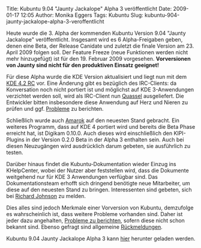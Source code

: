 Title: Kubuntu 9.04 "Jaunty Jackalope" Alpha 3 veröffentlicht
Date: 2009-01-17 12:05
Author: Monika Eggers
Tags: Kubuntu
Slug: kubuntu-904-jaunty-jackalope-alpha-3-veroffentlicht

Heute wurde die 3. Alpha der kommenden Kubuntu Version 9.04 "Jaunty
Jackalope" veröffentlicht. Insgesamt wird es 6 Alpha-Freigaben geben,
denen eine Beta, der Release Canidate und zuletzt die finale Version am
23. April 2009 folgen soll. Der Feature Freeze (neue Funktionen werden
nicht mehr hinzugefügt) ist für den 19. Februar 2009 vorgesehen.
**Vorversionen von Jaunty sind nicht für den produktiven Einsatz
geeignet!**


Für diese Alpha wurde die KDE Version aktualisiert und liegt nun mit dem
[KDE 4.2
RC](http://www.kubuntu-de.org/nachrichten/software/kde/kde-4-2-rc-und-kde-4-1-4-mit-kubuntu-paketen-freigegeben "http://www.kubuntu-de.org/nachrichten/software/kde/kde-4-2-rc-und-kde-4-1-4-mit-kubuntu-paketen-freigegeben") vor. Eine Änderung gibt es bezüglich des IRC-Clients: da
Konversation noch nicht portiert ist und möglichst auf KDE 3-Anwendungen
verzichtet werden soll, wird als IRC-Client nun
[Quassel](http://wiki.kubuntu-de.org/Kubuntu_benutzen/Internet/Quassel "http://wiki.kubuntu-de.org/Kubuntu_benutzen/Internet/Quassel") ausgeliefert. Die Entwickler bitten insbesondere diese Anwendung
auf Herz und Nieren zu prüfen und ggf.
[Probleme](https://launchpad.net/distros/ubuntu/+filebug "https://launchpad.net/distros/ubuntu/+filebug") zu berichten.


<!--break--><!--break-->

Schließlich wurde auch
[Amarok](http://wiki.kubuntu-de.org/Kubuntu_benutzen/Multimedia/Amarok "http://wiki.kubuntu-de.org/Kubuntu_benutzen/Multimedia/Amarok") auf den neuesten Stand gebracht. Ein weiteres Programm, dass auf
KDE 4 portiert wird und bereits die Beta Phase erreicht hat, ist Digikam
0.10.0. Auch dieses wird einschließlich den KIPI-Plugins in der Version
0.2.0 Beta in der Alpha 3 enthalten sein. Auch bei diesen Neuzugängen
wird ausdrücklich darum gebeten, sie ausführlich zu testen.


Darüber hinaus findet die Kubuntu-Dokumentation wieder Einzug ins
KHelpCenter, wobei der Nutzer aber feststellen wird, dass die Dokumente
weitgehend nur für KDE 3 Anwendungen verfügbar sind. Das
Dokumentationsteam erhofft sich dringend benötigte neue Mitarbeiter, um
diese auf den neuesten Stand zu bringen. Interessenten sind gebeten,
sich bei [Richard
Johnson](https://wiki.kubuntu.org/RichardJohnson "https://wiki.kubuntu.org/RichardJohnson") zu melden.


Dies alles sind jedoch Merkmale einer Vorversion von Kubuntu, demzufolge
es wahrscheinlich ist, dass weitere Probleme vorhanden sind. Daher ist
jeder dazu angehalten, [Probleme zu
berichten](https://launchpad.net/distros/ubuntu/+filebug "https://launchpad.net/distros/ubuntu/+filebug"), sofern diese nicht schon bekannt sind. Ebenso gefragt sind
allgemeine
[Rückmeldungen](https://wiki.kubuntu.org/JauntyJackalope/Alpha3/Kubuntu/Feedback "https://wiki.kubuntu.org/JauntyJackalope/Alpha3/Kubuntu/Feedback").


Kubuntu 9.04 Jaunty Jackalope Alpha 3 kann
[hier](http://cdimage.ubuntu.com/kubuntu/releases/jaunty/alpha-3/ "http://cdimage.ubuntu.com/kubuntu/releases/jaunty/alpha-3/") herunter geladen werden.



